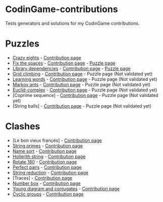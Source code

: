 # CodinGame-contributions
Tests generators and solutions for my CodinGame contributions.

# Puzzles
* [Crazy eights](./crazy-eights) - [Contribution page](https://www.codingame.com/contribute/view/56511956a5b4169dca1558a19400027bbc134) 
* [Fix the spaces](./fix-the-spaces) - [Contribution page](https://www.codingame.com/contribute/view/46053956831b4324bf2a6e36521916e52a727) - [Puzzle page](https://www.codingame.com/training/medium/fix-the-spaces)
* [Library dependencies](./library-dependencies) - [Contribution page](https://www.codingame.com/contribute/view/439391d1962cacc9a04e76f932b8fc7f43816) - [Puzzle page](https://www.codingame.com/training/medium/library-dependencies)
* [Grid climbing](./grid-climbing) - [Contribution page](https://www.codingame.com/contribute/view/29649c6f594e71b69c8ca2567c8acfa06e207) - Puzzle page (Not validated yet)
* [Learning words](./learning-words) - [Contribution page](https://www.codingame.com/contribute/view/537069161bfbd37abe5eb74fa5af5f44ef652) - Puzzle page (Not validated yet)
* [Markov ants](./markov-ants) - [Contribution page](https://www.codingame.com/contribute/view/216638ec81ba9a5dd2105b22ad2de62d3e2df) - Puzzle page (Not validated yet)
* [Euclid-complex](./euclid-complex) - [Contribution page](https://www.codingame.com/contribute/view/52518e3c281414497c4f1f13bc85c49c42785) - Puzzle page (Not validated yet)
* [Coprime sequence] - [Contribution page](https://www.codingame.com/contribute/view/50703f8ba46dd4c2eef6629d8d867f14527ed) - Puzzle page (Not validated yet)
* [String balls] - [Contribution page](https://www.codingame.com/contribute/view/388573d78acaeca9e34861401284ecfbe5447) - Puzzle page (Not validated yet)

# Clashes
* [Le bon vieux françés] - [Contribution page](https://www.codingame.com/contribute/view/43379dd82c3d9ac24ac2b9eb3cf8868ddf4f8)
* [String primes](./clash/string-primes) - [Contribution page](https://www.codingame.com/contribute/view/41661416a26fca8dc6d6de2edf9bc7addc318)
* [Name sort](./clash/namesort) - [Contribution page](https://www.codingame.com/contribute/view/40772d3102acd1dfe76e3dc05b59a34c24014)
* [Hollerith string](./clash/hollerith) - [Contribution page](https://www.codingame.com/contribute/view/36151a029b6cad971b52d02bfbd8f560e54ad)
* [Rotate 180](./clash/rotate-180) - [Contribution page](https://www.codingame.com/contribute/view/33642ff63f478245c3e3dfaad3d8692d41dc8)
* [Perfect pairs](./clash/perfect-pairs) - [Contribution page](https://www.codingame.com/contribute/view/32586d50d0adfec06f6269a4358bcb652a789)
* [String reduction](./clash/string-reduction) - [Contribution page](https://www.codingame.com/contribute/view/2856067338ee8581a52298bc586000de4097a)
* [Traces] - [Contribution page](https://www.codingame.com/contribute/view/249973095c453ec010fe09b6c2d6c8692fdb9)
* [Number box](./clash/number-box) - [Contribution page](https://www.codingame.com/contribute/view/242372eba72a892f31afef510eb04f01343af)
* [Young diagram and conjugates](./clash/young-diagram) - [Contribution page](https://www.codingame.com/contribute/view/206742cbca985d49050b0e708d9bf432e8d6e)
* [Cyclic groups](./clash/cyclic-groups) - [Contribution page](https://www.codingame.com/contribute/view/14733a0fd6e257f9020bd21b6c9b25b17327a)
